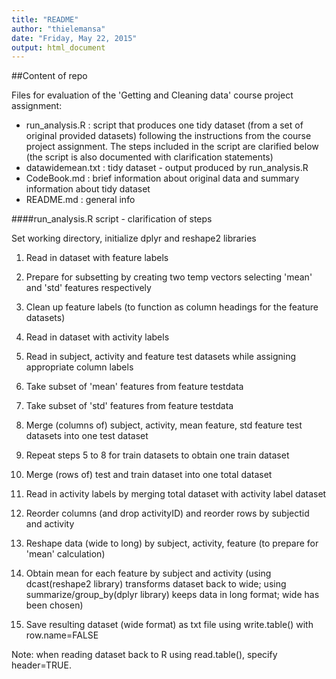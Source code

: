 ```yaml
---
title: "README"
author: "thielemansa"
date: "Friday, May 22, 2015"
output: html_document
---
```

##Content of repo

Files for evaluation of the 'Getting and Cleaning data' course project assignment:

* run_analysis.R : script that produces one tidy dataset (from a set of original provided datasets) following the instructions from the course project assignment. The steps included in the script are clarified below (the script is also documented with clarification statements) 
* datawidemean.txt : tidy dataset - output produced by run_analysis.R
* CodeBook.md : brief information about original data and summary information about tidy dataset
* README.md : general info

####run_analysis.R script - clarification of steps

Set working directory, initialize dplyr and reshape2 libraries

1. Read in dataset with feature labels

2. Prepare for subsetting by creating two temp vectors selecting 'mean' and 'std' features respectively

3. Clean up feature labels (to function as column headings for the feature datasets)

4. Read in dataset with activity labels

5. Read in subject, activity and feature test datasets while assigning appropriate column labels

6. Take subset of 'mean' features from feature testdata

7. Take subset of 'std' features from feature testdata

8. Merge (columns of) subject, activity, mean feature, std feature test datasets into one test dataset

9. Repeat steps 5 to 8 for train datasets to obtain one train dataset

10. Merge (rows of) test and train dataset into one total dataset

11. Read in activity labels by merging total dataset with activity label dataset

12. Reorder columns (and drop activityID) and reorder rows by subjectid and activity

13. Reshape data (wide to long) by subject, activity, feature (to prepare for 'mean' calculation)

14. Obtain mean for each feature by subject and activity (using dcast(reshape2 library) transforms dataset back to wide; using summarize/group_by(dplyr library) keeps data in long format; wide has been chosen)

15. Save resulting dataset (wide format) as txt file using write.table() with row.name=FALSE

Note: when reading dataset back to R using read.table(), specify header=TRUE.




